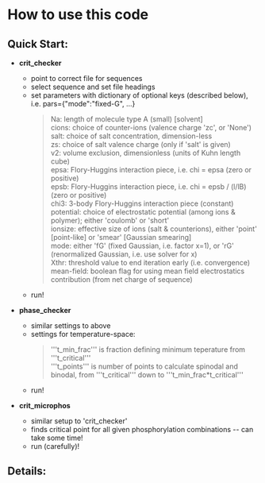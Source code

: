 # How to use this code

Quick Start:
-

* __crit_checker__
  - point to correct file for sequences
  - select sequence and set file headings
  - set parameters with dictionary of optional keys (described below), i.e. pars={"mode":"fixed-G", ...}
    > Na: length of molecule type A (small) [solvent] \
    > cions: choice of counter-ions (valence charge 'zc', or 'None') \
    > salt: choice of salt concentration, dimension-less \
    > zs: choice of salt valence charge (only if 'salt' is given) \
    > v2: volume exclusion, dimensionless (units of Kuhn length cube) \
    > epsa: Flory-Huggins interaction piece, i.e. chi = epsa  (zero or positive) \
    > epsb: Flory-Huggins interaction piece, i.e. chi = epsb / (l/lB)  (zero or positive) \
    > chi3: 3-body Flory-Huggins interaction piece (constant) \
    > potential: choice of electrostatic potential (among ions & polymer); either 'coulomb' or 'short' \
    > ionsize: effective size of ions (salt & counterions), either 'point' [point-like] or 'smear' [Gaussian smearing] \
    > mode: either 'fG' (fixed Gaussian, i.e. factor x=1), or 'rG' (renormalized Gaussian, i.e. use solver for x) \
    > Xthr: threshold value to end iteration early (i.e. convergence) \
    > mean-field: boolean flag for using mean field electrostatics contribution (from net charge of sequence)
  - run!

* __phase_checker__
  - similar settings to above
  - settings for temperature-space:
      > '''t_min_frac''' is fraction defining minimum teperature from '''t_critical''' \
      > '''t_points''' is number of points to calculate spinodal and binodal, from '''t_critical''' down to '''t_min_frac*t_critical'''
  - run!
 
* __crit_microphos__
  - similar setup to 'crit_checker'
  - finds critical point for all given phosphorylation combinations -- can take some time!
  - run (carefully)!

Details:
-
